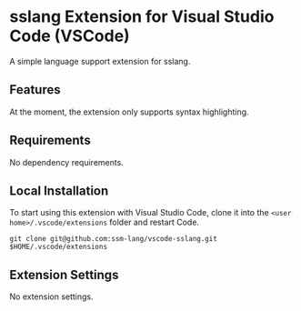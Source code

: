 # sslang Extension for Visual Studio Code (VSCode)

A simple language support extension for sslang.

## Features

At the moment, the extension only supports syntax highlighting.

## Requirements

No dependency requirements.

## Local Installation

To start using this extension with Visual Studio Code, clone it into the `<user home>/.vscode/extensions` folder and restart Code.

```shell
git clone git@github.com:ssm-lang/vscode-sslang.git $HOME/.vscode/extensions
```

## Extension Settings

No extension settings.